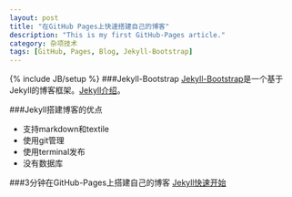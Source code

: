 ```yaml
---
layout: post
title: "在GitHub Pages上快速搭建自己的博客"
description: "This is my first GitHub-Pages article."
category: 杂项技术
tags: [GitHub, Pages, Blog, Jekyll-Bootstrap]
---
```

{% include JB/setup %}
###Jekyll-Bootstrap
[Jekyll-Bootstrap](http://jekyllbootstrap.com/)是一个基于Jekyll的博客框架。[Jekyll介绍](http://jekyllbootstrap.com/lessons/jekyll-introduction.html)。

###Jekyll搭建博客的优点
- 支持markdown和textile
- 使用git管理
- 使用terminal发布
- 没有数据库

###3分钟在GitHub-Pages上搭建自己的博客
[Jekyll快速开始](http://jekyllbootstrap.com/usage/jekyll-quick-start.html)
